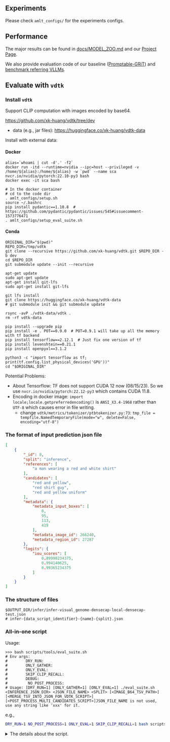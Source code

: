 ## Experiments

Please check `amlt_configs/` for the experiments configs.

## Performance

The major results can be found in [docs/MODEL_ZOO.md](./MODEL_ZOO.md) and our [Project Page](https://xk-huang.github.io/segment-caption-anything).

We also provide evaluation code of our baseline ([Promptable-GRiT](https://github.com/xk-huang/Promptable-GRiT)) and [benchmark referring VLLMs](https://github.com/xk-huang/benchmark-referring-vllm).

## Evaluate with `vdtk`

### Install `vdtk`

Support CLIP computation with images encoded by base64.

https://github.com/xk-huang/vdtk/tree/dev

- data (e.g., jar files): https://huggingface.co/xk-huang/vdtk-data

Install with external data:

#### Docker

```shell
alias=`whoami | cut -d'.' -f2`
docker run -itd --runtime=nvidia --ipc=host --privileged -v /home/${alias}:/home/${alias} -w `pwd` --name sca nvcr.io/nvidia/pytorch:22.10-py3 bash
docker exec -it sca bash

# In the docker container
# cd to the code dir
. amlt_configs/setup.sh
source ~/.bashrc
pip install pydantic==1.10.8  # https://github.com/pydantic/pydantic/issues/545#issuecomment-1573776471
. amlt_configs/setup_eval_suite.sh
```

#### Conda

```shell
ORIGINAL_DIR="$(pwd)"
REPO_DIR=/tmp/vdtk
git clone --recursive https://github.com/xk-huang/vdtk.git $REPO_DIR -b dev
cd $REPO_DIR
git submodule update --init --recursive

apt-get update
sudo apt-get update
apt-get install git-lfs
sudo apt-get install git-lfs

git lfs install
git clone https://huggingface.co/xk-huang/vdtk-data
# git submodule init && git submodule update

rsync -avP ./vdtk-data/vdtk .
rm -rf vdtk-data

pip install --upgrade pip
pip install -e . POT==0.9.0  # POT=0.9.1 will take up all the memory with tf backend
pip install tensorflow==2.12.1  # Just fix one version of tf
pip install levenshtein==0.21.1
pip install openpyxl==3.1.2

python3 -c "import tensorflow as tf; print(tf.config.list_physical_devices('GPU'))"
cd "$ORIGINAL_DIR"
```

Potential Problems:

- About Tensorflow: TF does not support CUDA 12 now (08/15/23). So we use `nvcr.io/nvidia/pytorch:22.12-py3` which contains CUDA 11.8.
- Encoding in docker image: `import locale;locale.getpreferredencoding()` is `ANSI_X3.4-1968` rather than `UTF-8` which causes error in file writing.
  - change `vdtk/metrics/tokenizer/ptbtokenizer.py:73`: `tmp_file = tempfile.NamedTemporaryFile(mode="w", delete=False, encoding="utf-8")`


### The format of input prediction json file

```json
[
    {
        "_id": 0,
        "split": "inference",
        "references": [
            "a man wearing a red and white shirt"
        ],
        "candidates": [
            "red and yellow",
            "red shirt guy",
            "red and yellow uniform"
        ],
        "metadata": {
            "metadata_input_boxes": [
                0,
                95,
                113,
                419
            ],
            "metadata_image_id": 266240,
            "metadata_region_id": 27287
        },
        "logits": {
            "iou_scores": [
                0.89990234375,
                0.994140625,
                0.99365234375
            ]
        }
    }
]
```

### The structure of files

```
$OUTPUT_DIR/infer/infer-visual_genome-densecap-local-densecap-test.json
# infer-{data_script_identifier}-{name}-{split}.json
```

### All-in-one script

Usage:

```shell
>>> bash scripts/tools/eval_suite.sh
# Env args:
#        DRY_RUN: 
#        ONLY_GATHER: 
#        ONLY_EVAL: 
#        SKIP_CLIP_RECALL: 
#        DEBUG: 
#         NO_POST_PROCESS: 
# Usage: [DRY_RUN=1] [ONLY_GATHER=1] [ONLY_EVAL=1] ./eval_suite.sh <INFERENCE_JSON_DIR> <JSON_FILE_NAME> <SPLIT> [<IMAGE_B64_TSV_PATH>] [<MERGE_TSV_INTO_JSON_FOR_VDTK_SCRIPT>] [<POST_PROCESS_MULTI_CANDIDATES_SCRIPT>]JSON_FILE_NAME is not used, use any string like 'xxx' for it.   
```

e.g.,

```bash
DRY_RUN=1 NO_POST_PROCESS=1 ONLY_EVAL=1 SKIP_CLIP_RECALL=1 bash scripts/tools/eval_suite.sh exp/ xxx inference
```

<details>
<summary>The details about the script.</summary>

1. Replace GT captions (the tokenizer processed ones) with the real GT (`scripts/tools/replace_references_in_json_for_vdtk.py`). Please prepare the folder structure correctly as in [this](The structure of files). It requires the `.hydra` config.
2. Remove multiple predictions but keep one based on IOU score (`scripts/tools/post_process_multi_candidates_for_vdtk.py`).

If there are multiple candidate preditions, we only choose **one candidates** with highest IOU for Meteor, CIDEr-D, ROUGE, etc.:

```shell
python scripts/tools/post_process_multi_candidates_for_vdtk.py -i $INFERENCE_JSON_PATH
```

Process multiple inference json file under a certain dirctory:

```shell
INFERENCE_JSON_DIR=
find $INFERENCE_JSON_DIR -name 'infer.json' -exec python scripts/tools/post_process_multi_candidates_for_vdtk.py -i {} \;
```

3. evaluate with vdtk, and save the results in `.log` file

You need to change `PRED_JSONS_BASE_DIR`, `JSON_FILE_NAME`, `SPLIT`, and `IMAGE_B64_TSV_PATH`.

If the `infer.json` file is too large to open in vscode, you can use vim to open it and change the above variables accordingly.

Currently, `JSON_FILE_NAME` is deprecated as we `find` the `*.json` in `PRED_JSONS_BASE_DIR`.

4. Parse the results for each `*.log` and gather to one xlsx by sheets.

Parse the log. Change the `PRED_JSONS_BASE_DIR` accordingly.

5. Merge each metric into one table with `scripts/tools/merge_sheets_xlsx.py`

</details>